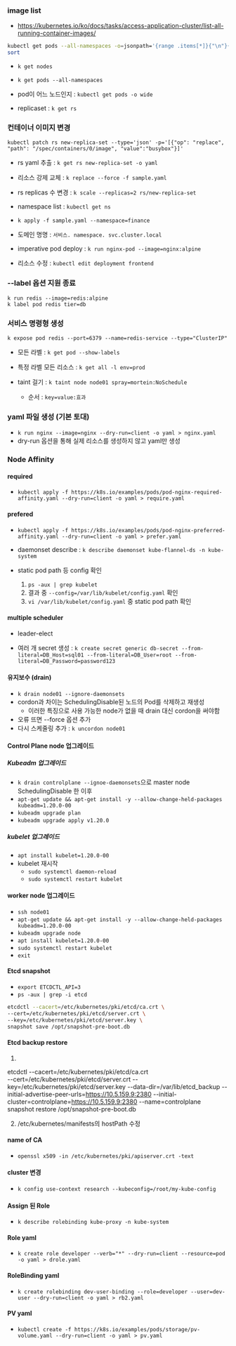 ### image list

- https://kubernetes.io/ko/docs/tasks/access-application-cluster/list-all-running-container-images/

```sh
kubectl get pods --all-namespaces -o=jsonpath='{range .items[*]}{"\n"}{.metadata.name}{":\t"}{range .spec.containers[*]}{.image}{", "}{end}{end}' |\
sort
```

- `k get nodes`

- `k get pods --all-namespaces`
- pod이 어느 노드인지 : `kubectl get pods -o wide`

- replicaset : `k get rs`

### 컨테이너 이미지 변경

```
kubectl patch rs new-replica-set --type='json' -p='[{"op": "replace", "path": "/spec/containers/0/image", "value":"busybox"}]'
```

- rs yaml 추출 : `k get rs new-replica-set -o yaml`

- 리소스 강제 교체 : `k replace --force -f sample.yaml`

- rs replicas 수 변경 : `k scale --replicas=2 rs/new-replica-set`

- namespace list : `kubectl get ns`

- `k apply -f sample.yaml --namespace=finance`

- 도메인 명명 : `서비스. namespace. svc.cluster.local`

- imperative pod deploy : `k run nginx-pod --image=nginx:alpine`

- 리소스 수정 : `kubectl edit deployment frontend`

### --label 옵션 지원 종료

```
k run redis --image=redis:alpine
k label pod redis tier=db
```

### 서비스 명령형 생성

`k expose pod redis --port=6379 --name=redis-service --type="ClusterIP"`

- 모든 라벨 : `k get pod --show-labels`
- 특정 라벨 모든 리소스 : `k get all -l env=prod`

- taint 걸기 : `k taint node node01 spray=mortein:NoSchedule`
  - 순서 : `key=value:효과`

### yaml 파일 생성 (기본 토대)

- `k run nginx --image=nginx --dry-run=client -o yaml > nginx.yaml`
- dry-run 옵션을 통해 실제 리소스를 생성하지 않고 yaml만 생성

### Node Affinity

#### required

- `kubectl apply -f https://k8s.io/examples/pods/pod-nginx-required-affinity.yaml --dry-run=client -o yaml > require.yaml`

#### prefered

- `kubectl apply -f https://k8s.io/examples/pods/pod-nginx-preferred-affinity.yaml --dry-run=client -o yaml > prefer.yaml`

- daemonset describe : `k describe daemonset kube-flannel-ds -n kube-system`

- static pod path 등 config 확인
    1. `ps -aux | grep kubelet`
    2. 결과 중 `--config=/var/lib/kubelet/config.yaml` 확인
    3. `vi /var/lib/kubelet/config.yaml` 중 static pod path 확인

#### multiple scheduler
- leader-elect

- 여러 개 secret 생성 : `k create secret generic db-secret --from-literal=DB_Host=sql01 --from-literal=DB_User=root --from-literal=DB_Password=password123`

#### 유지보수 (drain)
- `k drain node01 --ignore-daemonsets`
- cordon과 차이는 SchedulingDisable된 노드의 Pod를 삭제하고 재생성
  - 이러한 특징으로 사용 가능한 node가 없을 때 drain 대신 cordon을 써야함
- 오류 뜨면 --force 옵션 추가
- 다시 스케줄링 추가 : `k uncordon node01`

#### Control Plane node 업그레이드
##### Kubeadm 업그레이드
- `k drain controlplane --ignoe-daemonsets`으로 master node SchedulingDisable 한 이후
- `apt-get update && apt-get install -y --allow-change-held-packages kubeadm=1.20.0-00`
- `kubeadm upgrade plan`
- `kubeadm upgrade apply v1.20.0` 
##### kubelet 업그레이드
- `apt install kubelet=1.20.0-00`
- kubelet 재시작
  - `sudo systemctl daemon-reload`
  - `sudo systemctl restart kubelet`

#### worker node 업그레이드
- `ssh node01`
- `apt-get update && apt-get install -y --allow-change-held-packages kubeadm=1.20.0-00`
- `kubeadm upgrade node`
- `apt install kubelet=1.20.0-00`
- `sudo systemctl restart kubelet`
- `exit`

#### Etcd snapshot

- `export ETCDCTL_API=3`
- `ps -aux | grep -i etcd`

```sh
etcdctl --cacert=/etc/kubernetes/pki/etcd/ca.crt \                                           
--cert=/etc/kubernetes/pki/etcd/server.crt \
--key=/etc/kubernetes/pki/etcd/server.key \
snapshot save /opt/snapshot-pre-boot.db
```

#### Etcd backup restore
1. 
etcdctl --cacert=/etc/kubernetes/pki/etcd/ca.crt \
--cert=/etc/kubernetes/pki/etcd/server.crt
--key=/etc/kubernetes/pki/etcd/server.key
--data-dir=/var/lib/etcd_backup --initial-advertise-peer-urls=https://10.5.159.9:2380 --initial-cluster=controlplane=https://10.5.159.9:2380 --name=controlplane snapshot restore /opt/snapshot-pre-boot.db

2. /etc/kubernetes/manifests의 hostPath 수정

#### name of CA
- `openssl x509 -in /etc/kubernetes/pki/apiserver.crt -text`

#### cluster 변경
- `k config use-context research --kubeconfig=/root/my-kube-config`

#### Assign 된 Role
- `k describe rolebinding kube-proxy -n kube-system`

#### Role yaml
- `k create role developer --verb="*" --dry-run=client --resource=pod -o yaml > drole.yaml`

#### RoleBinding yaml
- `k create rolebinding dev-user-binding --role=developer --user=dev-user --dry-run=client -o yaml > rb2.yaml`

#### PV yaml
- `kubectl create -f https://k8s.io/examples/pods/storage/pv-volume.yaml --dry-run=client -o yaml > pv.yaml`


